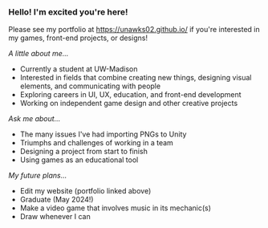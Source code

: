 ### Hello! I'm excited you're here!

Please see my portfolio at https://unawks02.github.io/ if you're interested in my games, front-end projects, or designs!

*A little about me...*
- Currently a student at UW-Madison
- Interested in fields that combine creating new things, designing visual elements, and communicating with people
- Exploring careers in UI, UX, education, and front-end development
- Working on independent game design and other creative projects

*Ask me about...*
- The many issues I've had importing PNGs to Unity
- Triumphs and challenges of working in a team
- Designing a project from start to finish
- Using games as an educational tool

*My future plans...*
- Edit my website (portfolio linked above)
- Graduate (May 2024!)
- Make a video game that involves music in its mechanic(s)
- Draw whenever I can


<!--
**unawks02/unawks02** is a ✨ _special_ ✨ repository because its `README.md` (this file) appears on your GitHub profile.

Here are some ideas to get you started:

- 🔭 I’m currently working on ...
- 🌱 I’m currently learning ...
- 👯 I’m looking to collaborate on ...
- 🤔 I’m looking for help with ...
- 💬 Ask me about ...
- 📫 How to reach me: ...
- 😄 Pronouns: ...
- ⚡ Fun fact: ...
-->

